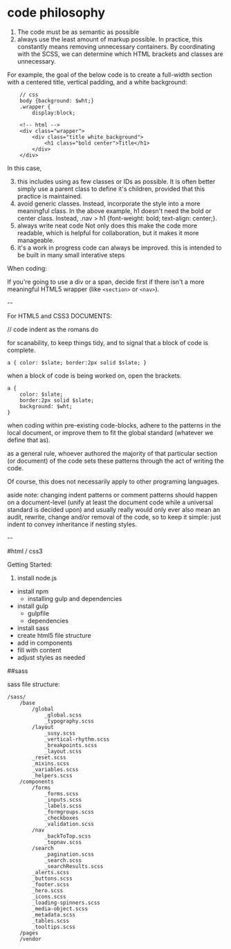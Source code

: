 # code philosophy

1. The code must be as semantic as possible
2. always use the least amount of markup possible. In practice, this constantly means removing unnecessary containers. By coordinating with the SCSS, we can determine which HTML brackets and classes are unnecessary.

 For example, the goal of the below code is to create a full-width section with a centered title, vertical padding, and a white background:

		// css
		body {background: $wht;}
		.wrapper {
			display:block;

		<!-- html -->
		<div class="wrapper">
			<div class="title white_background">
				<h1 class="bold center">Title</h1>
			</div>  
		</div>

 In this case,

3. this includes using as few classes or IDs as possible. It is often better simply use a parent class to define it's children, provided that this practice is maintained.
4.  avoid generic classes. Instead, incorporate the style into a more meaningful class. In the above example, h1 doesn't need the bold or center class. Instead, .nav > h1 {font-weight: bold; text-align: center;}.
5. always write neat code Not only does this make the code more readable, which is helpful for collaboration, but it makes it more manageable.
6. it's a work in progress code can always be improved. this is intended to be built in many small interative steps

When coding:

If you're going to use a div or a span, decide first if there isn't a more meaningful HTML5 wrapper (like `<section>` or `<nav>`).

--

For HTML5 and CSS3 DOCUMENTS:

// code indent as the romans do

for scanability, to keep things tidy, and to signal that a block of code is complete.

	a { color: $slate; border:2px solid $slate; }

when a block of code is being worked on, open the brackets.  

	a {
		color: $slate;
		border:2px solid $slate;
		background: $wht;
	}

when coding within pre-existing code-blocks, adhere to the patterns in the local document, or improve them to fit the global standard (whatever we define that as).

as a general rule, whoever authored the majority of that particular section (or document) of the code sets these patterns through the act of writing the code.

Of course, this does not necessarily apply to other programing languages.

aside note: changing indent patterns or comment patterns should happen on a document-level (unify at least the document code while a universal standard is decided upon) and usually really would only ever also mean an audit, rewrite, change and/or removal of the code, so to keep it simple: just indent to convey inheritance if nesting styles.


--

#html / css3

Getting Started:

1. install node.js  
* install npm  
	* installing gulp and dependencies
* install gulp  
	* gulpfile
	* dependencies  
* install sass
* create html5 file structure
* add in components
* fill with content
* adjust styles as needed

##sass

sass file structure:

	/sass/
 		/base
 			/global  
 				_global.scss
 				_typography.scss
 			/layout  
 				_susy.scss
 				_vertical-rhythm.scss
 				_breakpoints.scss
 				_layout.scss  
 			_reset.scss
 			_mixins.scss
 			_variables.scss
 			_helpers.scss
 		/components
 			/forms
 				_forms.scss
 				_inputs.scss
 				_labels.scss
 				_formgroups.scss
 				_checkboxes
 				_validation.scss
 			/nav
 				_backToTop.scss
 				_topnav.scss
 			/search
 				_pagination.scss
 				_search.scss
 				_searchResults.scss
 			_alerts.scss
 			_buttons.scss
 			_footer.scss
 			_hero.scss
 			_icons.scss
 			_loading-spinners.scss
 			_media-object.scss
 			_metadata.scss
 			_tables.scss
 			_tooltips.scss
 		/pages
 		/vendor
